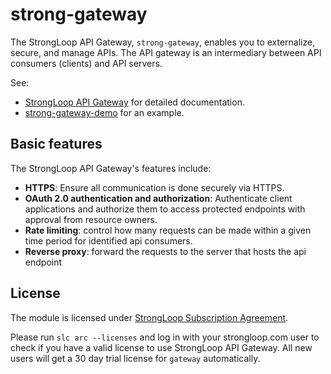 # strong-gateway

The StrongLoop API Gateway, `strong-gateway`, enables you to  externalize,
secure, and manage APIs.  The API gateway is an intermediary between API consumers (clients) and API servers.

See:
- [StrongLoop API Gateway](http://docs.strongloop.com/display/LGW) for detailed documentation.
- [strong-gateway-demo](https://github.com/strongloop/strong-gateway-demo) for an example.

## Basic features

The StrongLoop API Gateway's features include:

- **HTTPS**: Ensure all communication is done securely via HTTPS.
- **OAuth 2.0 authentication and authorization**: Authenticate client
applications and authorize them to access protected endpoints with approval from
resource owners.
- **Rate limiting**: control how many requests can be made within a given time
period for identified api consumers.
- **Reverse proxy**: forward the requests to the server that hosts the api endpoint

## License

The module is licensed under [StrongLoop Subscription Agreement](https://strongloop.com/license/).

Please run `slc arc --licenses` and log in with your strongloop.com user to
check if you have a valid license to use StrongLoop API Gateway. All new users
will get a 30 day trial license for `gateway` automatically.
